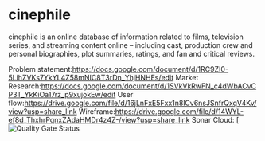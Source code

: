 # cinephile

cinephile is an online database of information related to films, television series, and streaming content online – including cast, production crew and personal biographies, plot summaries, ratings, and fan and critical reviews.

Problem statement:https://docs.google.com/document/d/1RC9ZI0-5LihZVKs7YkYL4Z58mNIC8T3rDn_YhjHNHEs/edit
Market Research:https://docs.google.com/document/d/1SVkVkRwFN_c4dWbACvCP3T_YkKiOa17rz_p9xujokEw/edit
User flow:https://drive.google.com/file/d/16jLnFxE5Fxx1n8lCv6nsJSnfrQxqV4Kv/view?usp=share_link
Wireframe:https://drive.google.com/file/d/14WYL-ef8d_ThxhrPqnxZAdaHMDr4z4Z-/view?usp=share_link
Sonar Cloud:
[![Quality Gate Status](https://sonarcloud.io/summary/overall?id=fssa-batch3_utchikanna.neelakandan__web_project)
